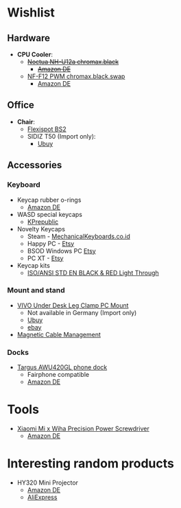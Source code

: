 # Wishlist

## Hardware

- **CPU Cooler**:
    - ~~[Noctua NH-U12a chromax.black](https://noctua.at/de/nh-u12a-chromax-black)~~
        - ~~[Amazon DE](https://www.amazon.de/dp/B098XP1Y38)~~
    - [NF-F12 PWM chromax.black.swap](https://noctua.at/de/nf-f12-pwm-chromax-black-swap)
        - [Amazon DE](https://www.amazon.de/dp/B07654PNFQ?tag=noctua09-21)

## Office

- **Chair**: 
    - [Flexispot BS2](https://www.flexispot.de/backsupport-burostuhl-bs2.html)
    - SIDIZ T50 (Import only):
        - [Ubuy](https://www.ubuy.co.de/en/product/6IU3LK-sidiz-t50-home-office-desk-chair-advanced-mechanism-for-your-posture-ventilated-mesh-back-adjustable-headrest-2-way-lumbar-support-3-way-armrests-adju)

## Accessories

### Keyboard

- Keycap rubber o-rings
    - [Amazon DE](https://www.amazon.de/-/en/Pieces-Keyboard-Silicone-Dampener-Cleaning/dp/B09T67X4WR)
- WASD special keycaps
    - [KPrepublic](https://kprepublic.com/en-de/products/teamwolf-stainless-steel-mx-metal-keycap-for-keyboard-gaming-key-wasd-r2-r3-light-through-back-lit-black-blue-gold-gradient?variant=41921052770467)
- Novelty Keycaps
    - Steam - [MechanicalKeyboards.co.id](https://www.mechanicalkeyboards.co.id/products/detail/steam-abs-backlit-keycap-black)
    - Happy PC - [Etsy](https://www.etsy.com/de/listing/1178475719/mechanische-tastatur-keycap-pbt-keycaps?variation0=2462015924)
    - BSOD Windows PC [Etsy](https://www.etsy.com/de/listing/999114798/crt-monitor-artisan-tastenkappe-fur?variation0=1981665612)
    - PC XT - [Etsy](https://www.etsy.com/de/listing/1593988153/benutzerdefinierte-geschenk?variation0=3975847000&variation1=3975846992)
- Keycap kits
    - [ISO/ANSI STD EN BLACK & RED Light Through](https://www.kromekeycaps.com/en-de/products/iso-ansi-standard-black-red-pbt-keycaps)

### Mount and stand

- [VIVO Under Desk Leg Clamp PC Mount](https://vivo-us.com/products/mount-pc01c)
    - Not available in Germany (Import only)
    - [Ubuy](https://www.ubuy.co.de/en/product/7W04QOW18-vivo-adjustable-clamp-on-desk-leg-pc-mount-under-desk-pc-mount-computer-case-cpu-holder-with-tool-free-installation-black-mount-pc01c)
    - [ebay](https://www.ebay.com/itm/326159340684)
- [Magnetic Cable Management](https://www.lttstore.com/products/mcm-arches?variant=40464765517927)

### Docks

- [Targus AWU420GL phone dock](https://de.targus.com/products/universal-usb-c-phone-dock-awu420gl)
    - Fairphone compatible
    - [Amazon DE](https://www.amazon.de/Targus-AWU420GL-Universal-Telefon-Dock-kompatibel/dp/B08TV9V83S)

# Tools

- [Xiaomi Mi x Wiha Precision Power Screwdriver](https://www.mi.com/de/product/mi-precision-screwdriver-kit)
    - [Amazon DE](https://www.amazon.de/-/en/Precision-Screwdriver-Smartphones-Consoles-Aluminium/dp/B08MV2H7KD/ref=sr_1_3)


# Interesting random products

- HY320 Mini Projector
    - [Amazon DE](https://www.amazon.de/-/en/Magcubic-Projector-Automatic-Correction-Integrated/dp/B0CQK47X5V/ref=sr_1_fkmr1_1)
    - [AliExpress](https://www.aliexpress.com/item/1005006413384128.html)